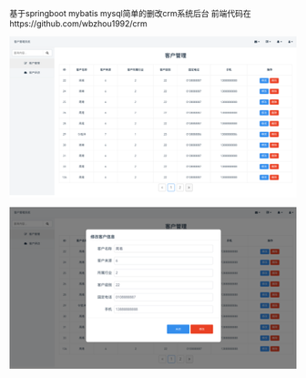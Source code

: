 基于springboot mybatis mysql简单的删改crm系统后台
前端代码在https://github.com/wbzhou1992/crm

![主页](https://github.com/wbzhou1992/crm-java/blob/master/ReadMeImages/home.png)

![弹窗](https://github.com/wbzhou1992/crm-java/blob/master/ReadMeImages/pop.png)
